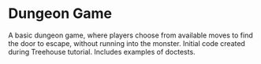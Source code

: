 # Dungeon Game
A basic dungeon game, where players choose from available moves to find the door to escape, without running into the monster.
Initial code created during Treehouse tutorial. Includes examples of doctests.